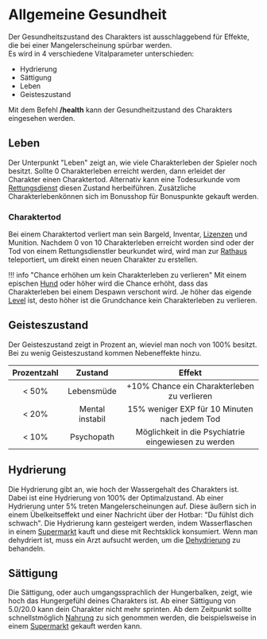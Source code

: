 # Allgemeine Gesundheit

Der Gesundheitszustand des Charakters ist ausschlaggebend für Effekte, die bei einer Mangelerscheinung spürbar werden.<br> Es wird in 4 verschiedene Vitalparameter unterschieden:

- Hydrierung
- Sättigung
- Leben
- Geisteszustand

Mit dem Befehl **/health** kann der Gesundheitzustand des Charakters eingesehen werden.

## Leben

Der Unterpunkt "Leben" zeigt an, wie viele Charakterleben der Spieler noch besitzt. Sollte 0 Charakterleben erreicht werden, dann erleidet der Charakter einen Charaktertod. Alternativ kann eine Todesurkunde vom [Rettungsdienst](../../pages/fraktionen/rettungsdienst.md) diesen Zustand herbeiführen. Zusätzliche Charakterlebenkönnen sich im Bonusshop für Bonuspunkte gekauft werden.

### Charaktertod

Bei einem Charaktertod verliert man sein Bargeld, Inventar, [Lizenzen](../../pages/allgemein/lizenzen.md) und Munition. Nachdem 0 von 10 Charakterleben erreicht worden sind oder der Tod von einem Rettungsdienstler beurkundet wird, wird man zur [Rathaus](../../pages/orte/rathaus.md) teleportiert, um direkt einen neuen Charakter zu erstellen.


!!! info "Chance erhöhen um kein Charakterleben zu verlieren"
        Mit einem epischen [Hund](../../pages/pets/hund.md) oder höher wird die Chance erhöht, dass das Charakterleben bei einem Despawn verschont wird.
        Je höher das eigende [Level](../../pages/allgemein/level.md) ist, desto höher ist die Grundchance kein Charakterleben zu verlieren.
   
## Geisteszustand

Der Geisteszustand zeigt in Prozent an, wieviel man noch von 100% besitzt. Bei zu wenig Geisteszustand kommen Nebeneffekte hinzu. 

| Prozentzahl | Zustand | Effekt |
|:-:|:-:|:-:|
| < 50% | Lebensmüde | +10% Chance ein Charakterleben zu verlieren |
| < 20% | Mental instabil | 15% weniger EXP für 10 Minuten nach jedem Tod |
| < 10% | Psychopath | Möglichkeit in die Psychiatrie eingewiesen zu werden |


## Hydrierung

Die Hydrierung gibt an, wie hoch der Wassergehalt des Charakters ist. Dabei ist eine Hydrierung von 100% der Optimalzustand. Ab einer Hydrierung unter 5% treten Mangelerscheinungen auf. Diese äußern sich in einem Übelkeitseffekt und einer Nachricht über der Hotbar: "Du fühlst dich schwach". Die Hydrierung kann gesteigert werden, indem Wasserflaschen in einem [Supermarkt](../../pages/biz/supermarkt.md) kauft und diese mit Rechtsklick konsumiert. Wenn man dehydriert ist, muss ein Arzt aufsucht werden, um die [Dehydrierung](../../pages/krankheiten/dehydration.md) zu behandeln.

## Sättigung

Die Sättigung, oder auch umgangssprachlich der Hungerbalken, zeigt, wie hoch das Hungergefühl deines Charakters ist. Ab einer Sättigung von 5.0/20.0 kann dein Charakter nicht mehr sprinten. Ab dem Zeitpunkt sollte schnellstmöglich [Nahrung](../../pages/allgemein/essen.md) zu sich genommen werden, die beispielsweise in einem [Supermarkt](../../pages/biz/supermarkt.md) gekauft werden kann.

